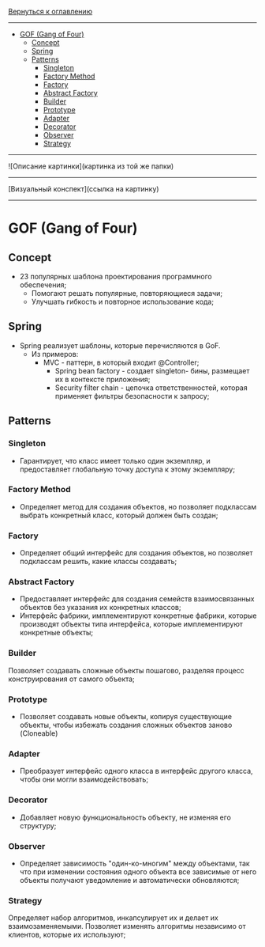 [Вернуться к оглавлению](https://github.com/engine-it-in/different-level-task/blob/main/README.md)
***
* [GOF (Gang of Four)](#gof--gang-of-four-)
  * [Concept](#concept)
  * [Spring](#spring)
  * [Patterns](#patterns)
    * [Singleton](#singleton)
    * [Factory Method](#factory-method)
    * [Factory](#factory)
    * [Abstract Factory](#abstract-factory)
    * [Builder](#builder)
    * [Prototype](#prototype)
    * [Adapter](#adapter)
    * [Decorator](#decorator)
    * [Observer](#observer)
    * [Strategy](#strategy)
***
![Описание картинки](картинка из той же папки)
***
[Визуальный конспект](ссылка на картинку)
***

# GOF (Gang of Four)

## Concept

* 23 популярных шаблона проектирования программного обеспечения; 
  * Помогают решать популярные, повторяющиеся задачи;
  * Улучшать гибкость и повторное использование кода;

## Spring

* Spring реализует шаблоны, которые перечисляются в GoF. 
  * Из примеров:
    * MVC - паттерн, в который входит @Controller;
      * Spring bean factory - создает singleton- бины, размещает их в контексте приложения;
       * Security filter chain - цепочка ответственностей, которая применяет фильтры безопасности к запросу;

## Patterns

### Singleton

* Гарантирует, что класс имеет только один экземпляр, и предоставляет глобальную точку доступа к этому экземпляру;

### Factory Method

* Определяет метод для создания объектов, но позволяет подклассам выбрать конкретный класс, который должен быть создан;

### Factory

* Определяет общий интерфейс для создания объектов, но позволяет подклассам решить, какие классы создавать;

### Abstract Factory

* Предоставляет интерфейс для создания семейств взаимосвязанных объектов без указания их конкретных классов; 
* Интерфейс фабрики, имплементируют конкретные фабрики, которые производят объекты типа интерфейса, которые имплементируют конкретные объекты;

### Builder
Позволяет создавать сложные объекты пошагово, разделяя процесс конструирования от самого объекта;

### Prototype

* Позволяет создавать новые объекты, копируя существующие объекты, чтобы избежать создания сложных объектов заново (Cloneable)

### Adapter

* Преобразует интерфейс одного класса в интерфейс другого класса, чтобы они могли взаимодействовать;

### Decorator

* Добавляет новую функциональность объекту, не изменяя его структуру;

### Observer

* Определяет зависимость "один-ко-многим" между объектами, так что при изменении состояния одного объекта все зависимые от него объекты получают уведомление и автоматически обновляются;

### Strategy

Определяет набор алгоритмов, инкапсулирует их и делает их взаимозаменяемыми. Позволяет изменять алгоритмы независимо от
клиентов, которые их используют;
